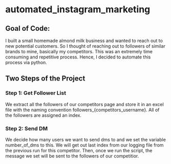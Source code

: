 # automated_instagram_marketing

## Goal of Code:
I built a small homemade almond milk business and wanted to reach out to new potential customers. So I thought of reaching out to followers of similar brands to mine, basically my competitors. This was an extremely time consuming and repetitive process. Hence, I decided to automate this process via python. 

## Two Steps of the Project 
### Step 1: Get Follower List
We extract all the followers of our competitors page and store it in an excel file with the naming convention followers_{competitors_username}. All of the followers are assigned an index. 

### Step 2: Send DM
We decide how many users we want to send dms to and we set the variable number_of_dms to this. We will get out last index from our logging file from the previous run for this competitor. Then, once we run the script, the message we set will be sent to the followers of our competitior.

